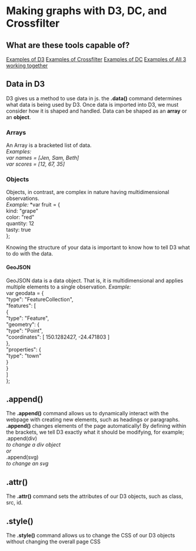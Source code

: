 # Making graphs with D3, DC, and Crossfilter
## What are these tools capable of?
[Examples of D3](https://d3js.org/)
[Examples of Crossfilter](http://square.github.io/crossfilter/)
[Examples of DC](https://dc-js.github.io/dc.js/vc/index.html)
[Examples of All 3 working together](https://cdn.rawgit.com/jakobzhao/storymap/48fb6416/examples/dataInteraction/index.html#L2)

## Data in D3
D3 gives us a method to use data in js. the **.data()** command determines what data is being used by D3. Once data is imported into D3,
we must consider how
it is shaped and handled. Data can be shaped as an **array** or an **object**. 

### Arrays
An Array is a bracketed list of data.<br> *Examples:*
<br>  *var names = [Jen, Sam, Beth]*
<br>  *var scores = [12, 67, 35]*

### Objects
Objects, in contrast, are complex in nature having multidimensional observations. <br>
*Example:*
*var fruit = {<br>
  kind: "grape"<br>
  color: "red"<br>
  quantity: 12<br>
  tasty: true<br>
  };<br>

Knowing the structure of your data is important to know how to tell D3 what to do with the data.

#### GeoJSON
GeoJSON data is a data object. That is, it is multidimensional and applies multiple elements to a single observation. *Example:*<br>
var geodata = {<br>
    "type": "FeatureCollection",<br>
    "features": [<br>
        {<br>
            "type": "Feature",<br>
            "geometry": {<br>
                "type": "Point",<br>
                "coordinates": [ 150.1282427, -24.471803 ]<br>
            },<br>
            "properties": {<br>
                "type": "town"<br>
            }<br>
        }<br>
    ]<br>
};<br>


## **.append()**
The **.append()** command allows us to dynamically interact with the webpage with creating new elements, such as headings or paragraphs. 
**.append()** changes elements of the page automatically! By defining within the brackets, we tell D3 exactly what it should be modifying,
for example;<br>
.append(div)<br>
*to change a div object*<br>
*or*<br>
.append(svg)<br>
*to change an svg*

## **.attr()**
The **.attr()** command sets the attributes of our D3 objects, such as class, src, id.

## **.style()**
The **.style()** command allows us to change the CSS of our D3 objects without changing the overall page CSS
